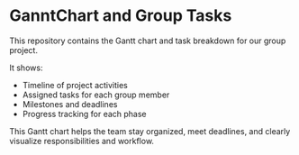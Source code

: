 ﻿# GanntChart and Group Tasks

This repository contains the Gantt chart and task breakdown for our group project.  

It shows:  
- Timeline of project activities  
- Assigned tasks for each group member  
- Milestones and deadlines  
- Progress tracking for each phase  

This Gantt chart helps the team stay organized, meet deadlines, and clearly visualize responsibilities and workflow.

